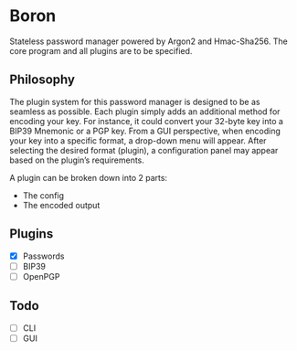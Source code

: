 # Boron
Stateless password manager powered by Argon2 and Hmac-Sha256. The core program and all plugins are to be specified.

## Philosophy
The plugin system for this password manager is designed to be as seamless as possible. Each plugin simply adds an additional method for encoding your key. For instance, it could convert your 32-byte key into a BIP39 Mnemonic or a PGP key. From a GUI perspective, when encoding your key into a specific format, a drop-down menu will appear. After selecting the desired format (plugin), a configuration panel may appear based on the plugin’s requirements.

A plugin can be broken down into 2 parts:
- The config
- The encoded output



## Plugins
- [x] Passwords
- [ ] BIP39
- [ ] OpenPGP

## Todo
- [ ] CLI
- [ ] GUI